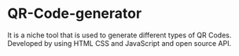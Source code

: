 # QR-Code-generator
 It is a niche tool that is used to generate different types of QR Codes. Developed by using HTML CSS and JavaScript and open source API.
